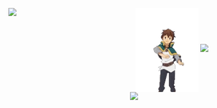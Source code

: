 <p align="center">
   
  
  <img align="left" width="30%" src ="https://github-readme-stats.vercel.app/api?username=fonchii&show_icons=true&count_private=true&theme=darcula&hide_border=true&hide=issues,contribs&hide_rank=true&bg_color=00000000">
  <a > <img  align="center" width="25%"  src="kazuma.gif" /> </a>
  <img align="right "width="30%" src ="https://github-readme-stats.vercel.app/api/top-langs/?username=fonchii&layout=compact&hide_border=true&theme=darcula&bg_color=00000000&langs_count=6&hide=jupyter%20notebook,tex,css,php&exclude_repo=Pacman-AI">
   <br>
  <img src ="https://github-readme-streak-stats.herokuapp.com?user=fonchii&theme=darcula&hide_border=true&background=FFFFFF00" > 

  
 
</p>

